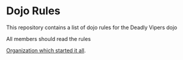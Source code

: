 Dojo Rules
==========

This repository contains a list of dojo rules for the Deadly Vipers dojo

All members should read the rules

[Organization which started it all]("https://github.com/deadlyvipers").
